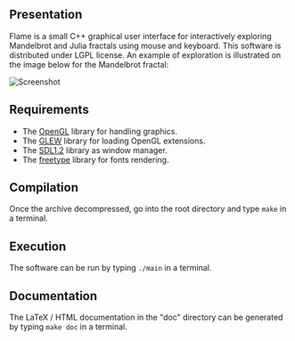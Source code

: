 Presentation
------------
Flame is a small C++ graphical user interface for interactively exploring Mandelbrot and Julia fractals using mouse and keyboard. This software is distributed under LGPL license. An example of exploration is illustrated on the image below for the Mandelbrot fractal:

![Screenshot](https://i.ibb.co/VVJvjFy/foobar.png)

Requirements
------------
* The [OpenGL](https://opengl.org/) library for handling graphics.
* The [GLEW](https://glew.sourceforge.net/) library for loading OpenGL extensions.
* The [SDL1.2](https://www.libsdl.org/) library as window manager.
* The [freetype](https://freetype.org/) library for fonts rendering.

Compilation
-----------
Once the archive decompressed, go into the root directory and type `make` in a terminal.

Execution
---------
The software can be run by typing `./main` in a terminal.

Documentation
-------------
The LaTeX / HTML documentation in the "doc" directory can be generated by typing `make doc` in a terminal.
